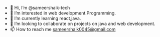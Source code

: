 - 👋 Hi, I’m @sameershaik-tech
- 👀 I’m interested in web development.Programming.
- 🌱 I’m currently learning react,java.
- 💞️ I’m looking to collaborate on projects on java and web development.
- 📫 How to reach me sameershaik0045@gmail.com

<!---
sameershaik-tech/sameershaik-tech is a ✨ special ✨ repository because its `README.md` (this file) appears on your GitHub profile.
You can click the Preview link to take a look at your changes.
--->
